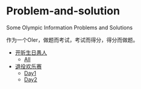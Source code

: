 # Problem-and-solution
Some Olympic Information Problems and Solutions

作为一个OIer，做题而考试，考试而得分，得分而做题。

- [开昕生日愚人](/pmbdyr)  
  - [All](/pmbdyr/All)  
- [退役欢乐赛](/tyhls)  
  - [Day1](/tyhls/Day1)  
  - [Day2](/tyhls/Day2)  
